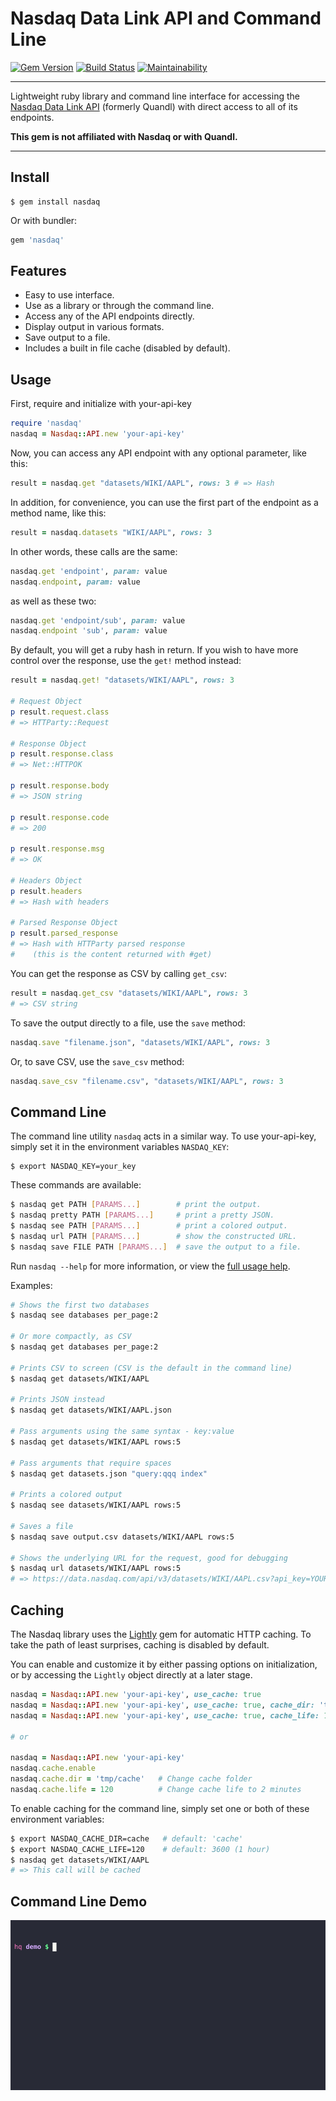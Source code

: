 # Nasdaq Data Link API and Command Line

[![Gem Version](https://badge.fury.io/rb/nasdaq.svg)](https://badge.fury.io/rb/nasdaq)
[![Build Status](https://github.com/DannyBen/nasdaq/workflows/Test/badge.svg)](https://github.com/DannyBen/nasdaq/actions?query=workflow%3ATest)
[![Maintainability](https://api.codeclimate.com/v1/badges/1d68eed3be3481f48066/maintainability)](https://codeclimate.com/github/DannyBen/nasdaq/maintainability)

---

Lightweight ruby library and command line interface for accessing the 
[Nasdaq Data Link API][1] (formerly Quandl) with direct access to all of its
endpoints.

**This gem is not affiliated with Nasdaq or with Quandl.**

---

## Install

```
$ gem install nasdaq
```

Or with bundler:

```ruby
gem 'nasdaq'
```


## Features

* Easy to use interface.
* Use as a library or through the command line.
* Access any of the API endpoints directly.
* Display output in various formats.
* Save output to a file.
* Includes a built in file cache (disabled by default).


## Usage

First, require and initialize with your-api-key

```ruby
require 'nasdaq'
nasdaq = Nasdaq::API.new 'your-api-key'
```

Now, you can access any API endpoint with any optional parameter, like
this:

```ruby
result = nasdaq.get "datasets/WIKI/AAPL", rows: 3 # => Hash
```

In addition, for convenience, you can use the first part of the endpoint as
a method name, like this:

```ruby
result = nasdaq.datasets "WIKI/AAPL", rows: 3
```

In other words, these calls are the same:

```ruby
nasdaq.get 'endpoint', param: value
nasdaq.endpoint, param: value
```

as well as these two:

```ruby
nasdaq.get 'endpoint/sub', param: value
nasdaq.endpoint 'sub', param: value
```

By default, you will get a ruby hash in return. If you wish to have more 
control over the response, use the `get!` method instead:

```ruby
result = nasdaq.get! "datasets/WIKI/AAPL", rows: 3

# Request Object
p result.request.class
# => HTTParty::Request

# Response Object
p result.response.class
# => Net::HTTPOK

p result.response.body
# => JSON string

p result.response.code
# => 200

p result.response.msg
# => OK

# Headers Object
p result.headers
# => Hash with headers

# Parsed Response Object
p result.parsed_response
# => Hash with HTTParty parsed response 
#    (this is the content returned with #get)
```

You can get the response as CSV by calling `get_csv`:

```ruby
result = nasdaq.get_csv "datasets/WIKI/AAPL", rows: 3
# => CSV string
```

To save the output directly to a file, use the `save` method:

```ruby
nasdaq.save "filename.json", "datasets/WIKI/AAPL", rows: 3
```

Or, to save CSV, use the `save_csv` method:

```ruby
nasdaq.save_csv "filename.csv", "datasets/WIKI/AAPL", rows: 3
```


## Command Line

The command line utility `nasdaq` acts in a similar way. To use your-api-key,
simply set it in the environment variables `NASDAQ_KEY`:

```
$ export NASDAQ_KEY=your_key
```

These commands are available:

```bash
$ nasdaq get PATH [PARAMS...]        # print the output.  
$ nasdaq pretty PATH [PARAMS...]     # print a pretty JSON.  
$ nasdaq see PATH [PARAMS...]        # print a colored output.  
$ nasdaq url PATH [PARAMS...]        # show the constructed URL.  
$ nasdaq save FILE PATH [PARAMS...]  # save the output to a file.  
```

Run `nasdaq --help` for more information, or view the [full usage help][2].

Examples:

```bash
# Shows the first two databases 
$ nasdaq see databases per_page:2

# Or more compactly, as CSV
$ nasdaq get databases per_page:2

# Prints CSV to screen (CSV is the default in the command line)
$ nasdaq get datasets/WIKI/AAPL

# Prints JSON instead
$ nasdaq get datasets/WIKI/AAPL.json

# Pass arguments using the same syntax - key:value
$ nasdaq get datasets/WIKI/AAPL rows:5

# Pass arguments that require spaces
$ nasdaq get datasets.json "query:qqq index"

# Prints a colored output
$ nasdaq see datasets/WIKI/AAPL rows:5

# Saves a file
$ nasdaq save output.csv datasets/WIKI/AAPL rows:5

# Shows the underlying URL for the request, good for debugging
$ nasdaq url datasets/WIKI/AAPL rows:5
# => https://data.nasdaq.com/api/v3/datasets/WIKI/AAPL.csv?api_key=YOUR_KEY&rows=5
```

## Caching

The Nasdaq library uses the [Lightly][3] gem for automatic HTTP caching.
To take the path of least surprises, caching is disabled by default.

You can enable and customize it by either passing options on 
initialization, or by accessing the `Lightly` object directly at 
a later stage.

```ruby
nasdaq = Nasdaq::API.new 'your-api-key', use_cache: true
nasdaq = Nasdaq::API.new 'your-api-key', use_cache: true, cache_dir: 'tmp'
nasdaq = Nasdaq::API.new 'your-api-key', use_cache: true, cache_life: 120

# or 

nasdaq = Nasdaq::API.new 'your-api-key'
nasdaq.cache.enable
nasdaq.cache.dir = 'tmp/cache'   # Change cache folder
nasdaq.cache.life = 120          # Change cache life to 2 minutes
```

To enable caching for the command line, simply set one or both of 
these environment variables:

```bash
$ export NASDAQ_CACHE_DIR=cache   # default: 'cache'
$ export NASDAQ_CACHE_LIFE=120    # default: 3600 (1 hour)
$ nasdaq get datasets/WIKI/AAPL
# => This call will be cached
```


## Command Line Demo

![Demo](https://raw.githubusercontent.com/DannyBen/nasdaq/master/support/demo/cast.gif "Demo")

[1]: https://docs.data.nasdaq.com/docs/getting-started
[2]: https://github.com/DannyBen/nasdaq/blob/master/lib/nasdaq/docopt.txt
[3]: https://github.com/DannyBen/lightly

